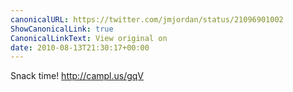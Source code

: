 ```yaml
---
canonicalURL: https://twitter.com/jmjordan/status/21096901002
ShowCanonicalLink: true
CanonicalLinkText: View original on
date: 2010-08-13T21:30:17+00:00
---
```

Snack time! http://campl.us/gqV